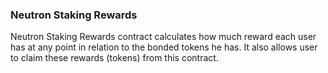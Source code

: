 ### Neutron Staking Rewards

Neutron Staking Rewards contract calculates how much reward each user has at any point in relation to the bonded tokens he has.
It also allows user to claim these rewards (tokens) from this contract.
